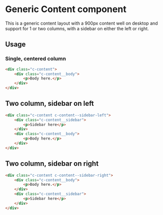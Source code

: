 # Generic Content component

This is a generic content layout with a 900px content well on desktop and support for 1 or two columns, with a sidebar on either the left or right.

## Usage
### Single, centered column
```html
<div class="c-content">
    <div class="c-content__body">
        <p>Body here.</p>
    </div>
</div>
```

## Two column, sidebar on left
```html
<div class="c-content c-content--sidebar-left">
    <div class="c-content__sidebar">
        <p>Sidebar here</p>
    </div>
    <div class="c-content__body">
        <p>Body here.</p>
    </div>
</div>
```

## Two column, sidebar on right
```html
<div class="c-content c-content--sidebar-right">
    <div class="c-content__body">
        <p>Body here.</p>
    </div>
    <div class="c-content__sidebar">
        <p>Sidebar here</p>
    </div>
</div>
```
